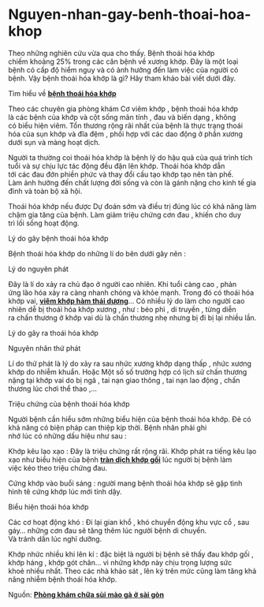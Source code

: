 # Nguyen-nhan-gay-benh-thoai-hoa-khop
<p>Theo&nbsp;những&nbsp;nghiên cứu&nbsp;vừa qua&nbsp;cho thấy. Bệnh thoái hóa khớp chiếm&nbsp;khoảng&nbsp;25%&nbsp;trong&nbsp;các&nbsp;căn bệnh&nbsp;về&nbsp;xương khớp. Đây là&nbsp;một&nbsp;loại bệnh&nbsp;có&nbsp;cấp độ&nbsp;hiểm nguy&nbsp;và có&nbsp;ảnh hưởng&nbsp;đến&nbsp;làm việc&nbsp;của&nbsp;người có bệnh. Vậy bệnh thoái hóa khớp là gì? Hãy&nbsp;tham khảo&nbsp;bài viết&nbsp;dưới đây.</p>

<p>Tìm hiểu về <a href="http://phongkhamsuimaoga.com/tim-hieu-ve-benh-thoai-hoa-khop-1449.html"><strong>bệnh thoái hóa khớp</strong></a>&nbsp;</p>

<p>Theo&nbsp;các&nbsp;chuyên gia&nbsp;phòng khám&nbsp;Cơ&nbsp;viêm khớp&nbsp;, bệnh thoái hóa khớp là&nbsp;các&nbsp;bệnh của khớp và cột sống&nbsp;mãn tính&nbsp;,&nbsp;đau&nbsp;và biến dạng , không có&nbsp;biểu hiện&nbsp;viêm.&nbsp;Tổn thương&nbsp;rộng rãi&nbsp;nhất của bệnh là&nbsp;thực trạng&nbsp;thoái hóa của sụn khớp và đĩa đệm , phối hợp với&nbsp;các&nbsp;dao động&nbsp;ở phần xương dưới sụn và màng hoạt dịch.</p>

<p>Người ta thường coi thoái hóa khớp là&nbsp;bệnh lý&nbsp;do&nbsp;hậu quả&nbsp;của&nbsp;quá trình&nbsp;tích tuổi và sự chịu lực&nbsp;tác động&nbsp;đều đặn&nbsp;lên khớp. Thoái hóa khớp&nbsp;dẫn tới&nbsp;các&nbsp;đau đớn&nbsp;phiền phức&nbsp;và&nbsp;thay đổi&nbsp;cấu tạo&nbsp;khớp&nbsp;tạo nên&nbsp;tàn phế. Làm&nbsp;ảnh hưởng&nbsp;đến&nbsp;chất lượng&nbsp;đời sống&nbsp;và còn là gánh nặng cho kinh tế gia đình và&nbsp;toàn bộ&nbsp;xã hội.</p>

<p>Thoái hóa khớp nếu được&nbsp;Dự đoán&nbsp;sớm và&nbsp;điều trị&nbsp;đúng lúc&nbsp;có khả năng&nbsp;làm chậm&nbsp;gia tăng&nbsp;của bệnh.&nbsp;Làm giảm&nbsp;triệu chứng&nbsp;cơn đau&nbsp;,&nbsp;khiến cho&nbsp;duy trì&nbsp;lối sống&nbsp;hoạt động.</p>

<p>Lý do&nbsp;gây bệnh thoái hóa khớp</p>

<p>Bệnh thoái hóa khớp do&nbsp;những&nbsp;lí do&nbsp;bên dưới&nbsp;gây nên&nbsp;:</p>

<p>Lý do&nbsp;nguyên phát</p>

<p>Đây là&nbsp;lí do&nbsp;xảy ra&nbsp;chủ đạo&nbsp;ở&nbsp;người cao nhiên.&nbsp;Khi&nbsp;tuổi càng cao ,&nbsp;phản ứng&nbsp;lão hóa&nbsp;xảy ra&nbsp;càng&nbsp;nhanh chóng&nbsp;và&nbsp;khỏe mạnh.&nbsp;Trong đó&nbsp;có thoái hóa khớp vai, <a href="http://phongkhamsuimaoga.com/nhung-dieu-can-biet-ve-benh-viem-khop-ham-thai-duong-1447.html"><strong>viêm khớp hàm thái dương</strong></a>...&nbsp;Có nhiều&nbsp;lý do&nbsp;làm cho&nbsp;người cao nhiên&nbsp;dễ bị thoái hóa khớp xương , như :&nbsp;béo phì&nbsp;,&nbsp;di truyền&nbsp;, từng&nbsp;diễn ra&nbsp;chấn thương ở khớp vai dù là chấn thương nhẹ nhưng bị đi bị lại nhiều lần.</p>

<p>Lý do&nbsp;gây ra&nbsp;thoái hóa khớp</p>

<p>Nguyên nhân&nbsp;thứ phát</p>

<p>Lí do&nbsp;thứ phát là&nbsp;lý do&nbsp;xảy ra&nbsp;sau&nbsp;nhức xương khớp&nbsp;dạng thấp ,&nbsp;nhức xương khớp&nbsp;do&nbsp;nhiễm khuẩn. Hoặc&nbsp;Một số&nbsp;số&nbsp;trường hợp&nbsp;có&nbsp;lịch sử&nbsp;chấn thương nặng tại khớp vai do bị ngã , tai nạn giao thông , tai nạn lao động , chấn thương&nbsp;lúc&nbsp;chơi&nbsp;thể thao&nbsp;,&hellip;</p>

<p>Triệu chứng&nbsp;của bệnh thoái hóa khớp</p>

<p>Người bệnh&nbsp;cần&nbsp;hiểu&nbsp;sớm&nbsp;những&nbsp;biểu hiện&nbsp;của bệnh thoái hóa khớp. Đẻ&nbsp;có khả năng&nbsp;có&nbsp;biện pháp&nbsp;can thiệp&nbsp;kịp thời.&nbsp;Bệnh nhân&nbsp;phải&nbsp;ghi nhớ&nbsp;lúc&nbsp;có&nbsp;những&nbsp;dấu hiệu&nbsp;như sau :</p>

<p>Khớp kêu lạo xạo : Đây là&nbsp;triệu chứng&nbsp;rất&nbsp;rộng rãi. Khớp phát ra tiếng kêu lạo xạo như biểu hiện của bệnh <a href="http://phongkhamsuimaoga.com/tran-dich-khop-goi-co-nguy-hiem-khong-va-cach-dieu-tri-1450.html"><strong>tràn dịch khớp gối</strong></a>&nbsp;lúc&nbsp;người bị bệnh&nbsp;làm việc&nbsp;kéo theo&nbsp;triệu chứng&nbsp;đau.</p>

<p>Cứng khớp vào buổi sáng :&nbsp;người mang bệnh&nbsp;thoái hóa khớp sẽ gặp&nbsp;tình hình&nbsp;tê cứng khớp&nbsp;lúc&nbsp;mới&nbsp;tỉnh dậy.</p>

<p>Biểu hiện&nbsp;thoái hóa khớp</p>

<p>Các&nbsp;cơ&nbsp;hoạt động&nbsp;khó : Đi lại&nbsp;gian khổ&nbsp;, khó&nbsp;chuyển động&nbsp;khu vực&nbsp;cổ , sau gáy&hellip;&nbsp;những&nbsp;cơn đau&nbsp;sẽ tăng thêm&nbsp;lúc&nbsp;người bệnh&nbsp;di chuyển. Và&nbsp;tránh&nbsp;dần&nbsp;lúc&nbsp;nghỉ dưỡng.</p>

<p>Khớp&nbsp;nhức&nbsp;nhiều&nbsp;khi&nbsp;lên kí&nbsp;:&nbsp;đặc biệt&nbsp;là&nbsp;người bị bệnh&nbsp;sẽ thấy&nbsp;đau khớp&nbsp;gối , khớp háng , khớp gót chân&hellip; vì&nbsp;những&nbsp;khớp này chịu&nbsp;trọng lượng&nbsp;sức khoẻ&nbsp;nhiều nhất. Theo&nbsp;các&nbsp;nhà khảo sát&nbsp;,&nbsp;lên ký&nbsp;trên mức&nbsp;cũng làm tăng&nbsp;khả năng&nbsp;nhiễm bệnh&nbsp;thoái hóa khớp.</p>

<p>Nguồn: <a href="http://phongkhamsuimaoga.com"><strong>Phòng khám chữa sùi mào gà ở sài gòn</strong></a></p>
